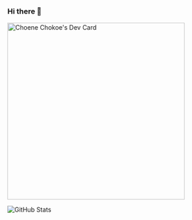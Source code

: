 ### Hi there 👋

<!--
**Choene/Choene** is a ✨ _special_ ✨ repository because its `README.md` (this file) appears on your GitHub profile.

Here are some ideas to get you started:

- 🔭 I’m currently working on ...
- 🌱 I’m currently learning ...
- 👯 I’m looking to collaborate on ...
- 🤔 I’m looking for help with ...
- 💬 Ask me about ...
- 📫 How to reach me: ...
- 😄 Pronouns: ...
- ⚡ Fun fact: ...
-->

<a href="https://app.daily.dev/ChoeneCodex"><img src="https://api.daily.dev/devcards/a636906c6a844c9ab95580e8fbca3f62.png?r=w2v" width="400" alt="Choene Chokoe's Dev Card"/></a>

![GitHub Stats](https://github-readme-stats.vercel.app/api?username=choene&show_icons=true&theme=radical)
